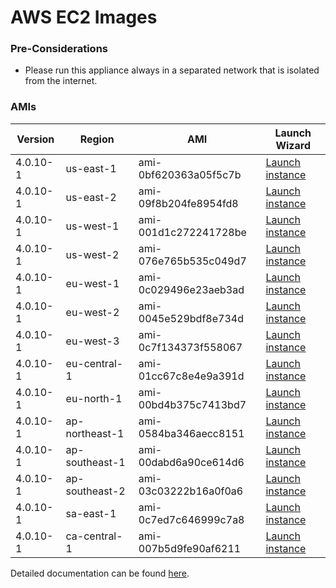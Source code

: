 AWS EC2 Images
==============

### Pre-Considerations

  * Please run this appliance always in a separated network that is isolated from the internet.

### AMIs

| Version   | Region         | AMI                   | Launch Wizard                                                                                                                      |
| --------- | --------       | -----                 | -------------                                                                                                                      |
| 4.0.10-1     | us-east-1      | ami-0bf620363a05f5c7b | [Launch instance](https://console.aws.amazon.com/ec2/v2/home?region=us-east-1#LaunchInstanceWizard:ami=ami-0bf620363a05f5c7b)      |
| 4.0.10-1     | us-east-2      | ami-09f8b204fe8954fd8 | [Launch instance](https://console.aws.amazon.com/ec2/v2/home?region=us-east-2#LaunchInstanceWizard:ami=ami-09f8b204fe8954fd8)      |
| 4.0.10-1     | us-west-1      | ami-001d1c272241728be | [Launch instance](https://console.aws.amazon.com/ec2/v2/home?region=us-west-1#LaunchInstanceWizard:ami=ami-001d1c272241728be)      |
| 4.0.10-1     | us-west-2      | ami-076e765b535c049d7 | [Launch instance](https://console.aws.amazon.com/ec2/v2/home?region=us-west-2#LaunchInstanceWizard:ami=ami-076e765b535c049d7)      |
| 4.0.10-1     | eu-west-1      | ami-0c029496e23aeb3ad | [Launch instance](https://console.aws.amazon.com/ec2/v2/home?region=eu-west-1#LaunchInstanceWizard:ami=ami-0c029496e23aeb3ad)      |
| 4.0.10-1     | eu-west-2      | ami-0045e529bdf8e734d | [Launch instance](https://console.aws.amazon.com/ec2/v2/home?region=eu-west-2#LaunchInstanceWizard:ami=ami-0045e529bdf8e734d)      |
| 4.0.10-1     | eu-west-3      | ami-0c7f134373f558067 | [Launch instance](https://console.aws.amazon.com/ec2/v2/home?region=eu-west-3#LaunchInstanceWizard:ami=ami-0c7f134373f558067)      |
| 4.0.10-1     | eu-central-1   | ami-01cc67c8e4e9a391d | [Launch instance](https://console.aws.amazon.com/ec2/v2/home?region=eu-central-1#LaunchInstanceWizard:ami=ami-01cc67c8e4e9a391d)   |
| 4.0.10-1     | eu-north-1   | ami-00bd4b375c7413bd7 | [Launch instance](https://console.aws.amazon.com/ec2/v2/home?region=eu-north-1#LaunchInstanceWizard:ami=ami-00bd4b375c7413bd7)   |
| 4.0.10-1     | ap-northeast-1 | ami-0584ba346aecc8151 | [Launch instance](https://console.aws.amazon.com/ec2/v2/home?region=ap-northeast-1#LaunchInstanceWizard:ami=ami-0584ba346aecc8151) |
| 4.0.10-1     | ap-southeast-1 | ami-00dabd6a90ce614d6 | [Launch instance](https://console.aws.amazon.com/ec2/v2/home?region=ap-southeast-1#LaunchInstanceWizard:ami=ami-00dabd6a90ce614d6) |
| 4.0.10-1     | ap-southeast-2 | ami-03c03222b16a0f0a6 | [Launch instance](https://console.aws.amazon.com/ec2/v2/home?region=ap-southeast-2#LaunchInstanceWizard:ami=ami-03c03222b16a0f0a6) |
| 4.0.10-1     | sa-east-1      | ami-0c7ed7c646999c7a8 | [Launch instance](https://console.aws.amazon.com/ec2/v2/home?region=sa-east-1#LaunchInstanceWizard:ami=ami-0c7ed7c646999c7a8)      |
| 4.0.10-1     | ca-central-1   | ami-007b5d9fe90af6211 | [Launch instance](https://console.aws.amazon.com/ec2/v2/home?region=ca-central-1#LaunchInstanceWizard:ami=ami-007b5d9fe90af6211)   |

Detailed documentation can be found [here](http://docs.graylog.org/en/3.2/pages/installation/aws.html).
